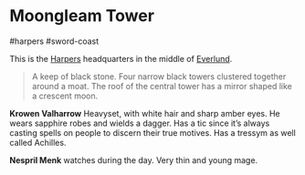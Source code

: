 # Moongleam Tower

\#harpers #sword-coast 

This is the [Harpers](..\Organisations\Harpers.md) headquarters in the middle of [Everlund](Everlund.md). 

 > 
 > A keep of black stone. Four narrow black towers clustered together around a moat. The roof of the central tower has a mirror shaped like a crescent moon.

**Krowen Valharrow**
Heavyset, with white hair and sharp amber eyes. He wears sapphire robes and wields a dagger. Has a tic since it’s always casting spells on people to discern their true motives.
Has a tressym as well called Achilles.

**Nespril Menk** watches during the day. Very thin and young mage.

